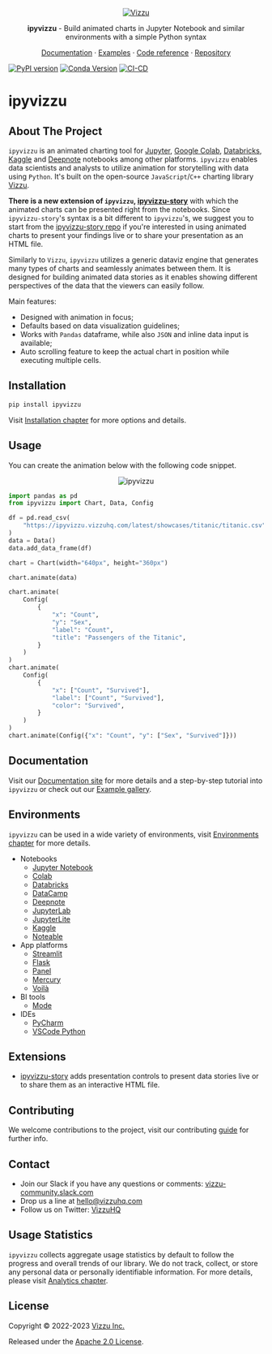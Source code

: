 <p align="center">
  <a href="https://ipyvizzu.vizzuhq.com/latest/">
    <img src="https://lib.vizzuhq.com/latest/readme/infinite-60.gif" alt="Vizzu" />
  </a>
  <p align="center"><b>ipyvizzu</b> - Build animated charts in Jupyter Notebook and similar environments with a simple Python syntax</p>
  <p align="center">
    <a href="https://ipyvizzu.vizzuhq.com/latest/">Documentation</a>
    · <a href="https://ipyvizzu.vizzuhq.com/latest/examples/">Examples</a>
    · <a href="https://ipyvizzu.vizzuhq.com/latest/reference/ipyvizzu/">Code reference</a>
    · <a href="https://github.com/vizzuhq/ipyvizzu">Repository</a>
  </p>
</p>

[![PyPI version](https://badge.fury.io/py/ipyvizzu.svg)](https://badge.fury.io/py/ipyvizzu)
[![Conda Version](https://img.shields.io/conda/vn/conda-forge/ipyvizzu.svg)](https://anaconda.org/conda-forge/ipyvizzu)
[![CI-CD](https://github.com/vizzuhq/ipyvizzu/actions/workflows/cicd.yml/badge.svg?branch=main)](https://github.com/vizzuhq/ipyvizzu/actions/workflows/cicd.yml)

# ipyvizzu

## About The Project

`ipyvizzu` is an animated charting tool for [Jupyter](https://jupyter.org),
[Google Colab](https://colab.research.google.com),
[Databricks](https://docs.databricks.com/notebooks),
[Kaggle](https://www.kaggle.com/code) and [Deepnote](https://deepnote.com)
notebooks among other platforms. `ipyvizzu` enables data scientists and analysts
to utilize animation for storytelling with data using `Python`. It's built on
the open-source `JavaScript`/`C++` charting library
[Vizzu](https://github.com/vizzuhq/vizzu-lib).

**There is a new extension of `ipyvizzu`,
[ipyvizzu-story](https://vizzuhq.github.io/ipyvizzu-story/)** with which the
animated charts can be presented right from the notebooks. Since
`ipyvizzu-story`'s syntax is a bit different to `ipyvizzu`'s, we suggest you to
start from the [ipyvizzu-story repo](https://github.com/vizzuhq/ipyvizzu-story)
if you're interested in using animated charts to present your findings live or
to share your presentation as an HTML file.

Similarly to `Vizzu`, `ipyvizzu` utilizes a generic dataviz engine that
generates many types of charts and seamlessly animates between them. It is
designed for building animated data stories as it enables showing different
perspectives of the data that the viewers can easily follow.

Main features:

- Designed with animation in focus;
- Defaults based on data visualization guidelines;
- Works with `Pandas` dataframe, while also `JSON` and inline data input is
  available;
- Auto scrolling feature to keep the actual chart in position while executing
  multiple cells.

## Installation

```sh
pip install ipyvizzu
```

Visit [Installation chapter](https://ipyvizzu.vizzuhq.com/latest/installation/)
for more options and details.

## Usage

You can create the animation below with the following code snippet.

<p align="center">
  <img src="https://ipyvizzu.vizzuhq.com/latest/assets/ipyvizzu-promo.gif" alt="ipyvizzu" />
</p>

```python
import pandas as pd
from ipyvizzu import Chart, Data, Config

df = pd.read_csv(
    "https://ipyvizzu.vizzuhq.com/latest/showcases/titanic/titanic.csv"
)
data = Data()
data.add_data_frame(df)

chart = Chart(width="640px", height="360px")

chart.animate(data)

chart.animate(
    Config(
        {
            "x": "Count",
            "y": "Sex",
            "label": "Count",
            "title": "Passengers of the Titanic",
        }
    )
)
chart.animate(
    Config(
        {
            "x": ["Count", "Survived"],
            "label": ["Count", "Survived"],
            "color": "Survived",
        }
    )
)
chart.animate(Config({"x": "Count", "y": ["Sex", "Survived"]}))
```

## Documentation

Visit our [Documentation site](https://ipyvizzu.vizzuhq.com/latest/) for more
details and a step-by-step tutorial into `ipyvizzu` or check out our
[Example gallery](https://ipyvizzu.vizzuhq.com/latest/examples/).

## Environments

`ipyvizzu` can be used in a wide variety of environments, visit
[Environments chapter](https://ipyvizzu.vizzuhq.com/latest/environments/) for
more details.

- Notebooks
  - [Jupyter Notebook](https://ipyvizzu.vizzuhq.com/latest/environments/notebook/jupyternotebook/)
  - [Colab](https://ipyvizzu.vizzuhq.com/latest/environments/notebook/colab/)
  - [Databricks](https://ipyvizzu.vizzuhq.com/latest/environments/notebook/databricks/)
  - [DataCamp](https://ipyvizzu.vizzuhq.com/latest/environments/notebook/datacamp/)
  - [Deepnote](https://ipyvizzu.vizzuhq.com/latest/environments/notebook/deepnote/)
  - [JupyterLab](https://ipyvizzu.vizzuhq.com/latest/environments/notebook/jupyterlab/)
  - [JupyterLite](https://ipyvizzu.vizzuhq.com/latest/environments/notebook/jupyterlite/)
  - [Kaggle](https://ipyvizzu.vizzuhq.com/latest/environments/notebook/kaggle/)
  - [Noteable](https://ipyvizzu.vizzuhq.com/latest/environments/notebook/noteable/)
- App platforms
  - [Streamlit](https://ipyvizzu.vizzuhq.com/latest/environments/platform/streamlit/)
  - [Flask](https://ipyvizzu.vizzuhq.com/latest/environments/platform/flask/)
  - [Panel](https://ipyvizzu.vizzuhq.com/latest/environments/platform/panel/)
  - [Mercury](https://ipyvizzu.vizzuhq.com/latest/environments/platform/mercury/)
  - [Voilà](https://ipyvizzu.vizzuhq.com/latest/environments/platform/voila/)
- BI tools
  - [Mode](https://ipyvizzu.vizzuhq.com/latest/environments/bi/mode/)
- IDEs
  - [PyCharm](https://ipyvizzu.vizzuhq.com/latest/environments/ide/pycharm/)
  - [VSCode Python](https://ipyvizzu.vizzuhq.com/latest/environments/ide/vscode/)

## Extensions

- [ipyvizzu-story](https://ipyvizzu-story.vizzuhq.com/) adds presentation
  controls to present data stories live or to share them as an interactive HTML
  file.

## Contributing

We welcome contributions to the project, visit our contributing
[guide](https://ipyvizzu.vizzuhq.com/latest/CONTRIBUTING/) for further info.

## Contact

- Join our Slack if you have any questions or comments:
  [vizzu-community.slack.com](https://join.slack.com/t/vizzu-community/shared_invite/zt-w2nqhq44-2CCWL4o7qn2Ns1EFSf9kEg)
- Drop us a line at hello@vizzuhq.com
- Follow us on Twitter: [VizzuHQ](https://twitter.com/VizzuHQ)

## Usage Statistics

`ipyvizzu` collects aggregate usage statistics by default to follow the progress
and overall trends of our library. We do not track, collect, or store any
personal data or personally identifiable information. For more details, please
visit
[Analytics chapter](https://ipyvizzu.vizzuhq.com/latest/tutorial/chart_settings/#analytics).

## License

Copyright © 2022-2023 [Vizzu Inc.](https://vizzuhq.com)

Released under the
[Apache 2.0 License](https://ipyvizzu.vizzuhq.com/latest/LICENSE/).
